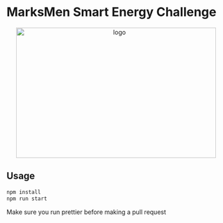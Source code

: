 # MarksMen Smart Energy Challenge  

<p align="center">
  <img width="460" height="300" alt="logo" src="https://user-images.githubusercontent.com/23645330/128589439-131c8757-6b9f-4fca-89c0-5b3c40586791.png">
</p>

## Usage
```bash
npm install
npm run start
```

Make sure you run prettier before making a pull request

